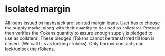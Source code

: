 # Isolated margin

All loans issued on hashstack are isolated margin loans. User has to choose the supply market along with their quantity to be used as collateral. Protocol then verifies the rTokens quantity to assure enough supply is pledged to use as collateral. These pledged rTokens cannot be transferred till loan is closed. (We call this as locking rTokens). Only borrow contracts can lock/unlock the rTokens.
